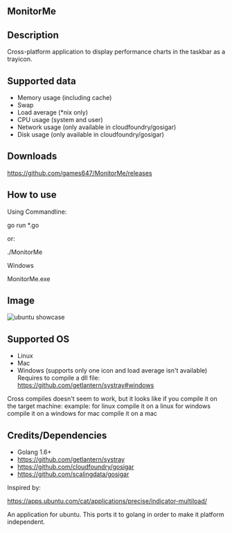 ## MonitorMe

## Description

Cross-platform application to display performance charts in the taskbar as a trayicon.

## Supported data

* Memory usage (including cache)
* Swap
* Load average (*nix only)
* CPU usage (system and user)
* Network usage (only available in cloudfoundry/gosigar)
* Disk usage (only available in cloudfoundry/gosigar)

## Downloads

https://github.com/games647/MonitorMe/releases

## How to use

Using Commandline:

go run *.go

or:

./MonitorMe

Windows

MonitorMe.exe

## Image

![ubuntu showcase](http://i.imgur.com/gdDiHry.png)

## Supported OS

* Linux
* Mac
* Windows (supports only one icon and load average isn't available)
Requires to compile a dll file: https://github.com/getlantern/systray#windows

Cross compiles doesn't seem to work, but it looks like if you compile it on the target machine:
example:
for linux compile it on a linux
for windows compile it on a windows
for mac compile it on a mac

## Credits/Dependencies

* Golang 1.6+
* https://github.com/getlantern/systray
* https://github.com/cloudfoundry/gosigar
* https://github.com/scalingdata/gosigar

Inspired by:

https://apps.ubuntu.com/cat/applications/precise/indicator-multiload/

An application for ubuntu. This ports it to golang in order to make it platform independent.